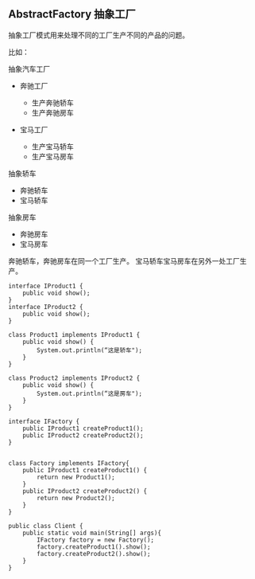 ## AbstractFactory 抽象工厂 ##

抽象工厂模式用来处理不同的工厂生产不同的产品的问题。

比如：

抽象汽车工厂  
  
* 奔驰工厂    
    * 生产奔驰轿车
    * 生产奔驰房车

* 宝马工厂
    * 生产宝马轿车
    * 生产宝马房车

抽象轿车

* 奔驰轿车
* 宝马轿车

抽象房车  

* 奔驰房车    
* 宝马房车

奔驰轿车，奔驰房车在同一个工厂生产。 宝马轿车宝马房车在另外一处工厂生产。

    interface IProduct1 {
    	public void show();
    }
    interface IProduct2 {	
        public void show();
    }
    
    class Product1 implements IProduct1 {
    	public void show() {
    		System.out.println(“这是轿车");	
        }
    }
                   
    class Product2 implements IProduct2 {
     	public void show() {
    		System.out.println(“这是房车");	
        }
    }
    
    interface IFactory {
    	public IProduct1 createProduct1();
    	public IProduct2 createProduct2();
    }
    
    
    class Factory implements IFactory{
    	public IProduct1 createProduct1() {
            return new Product1();	
        }
    	public IProduct2 createProduct2() {
            return new Product2();	
        }
    }

    public class Client {
    	public static void main(String[] args){
            IFactory factory = new Factory();
            factory.createProduct1().show();
            factory.createProduct2().show();
        }
    }
    	
	